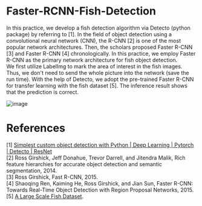 # Faster-RCNN-Fish-Detection

In this practice, we develop a fish detection algorithm via Detecto (python package) by referring to [1]. In the field of object detection using a convolutional neural network (CNN), the R-CNN [2] is one of the most popular network architectures. Then, the scholars proposed  Faster R-CNN [3] and Faster R-CNN [4] chronologically. In this practice, we employ Faster R-CNN as the primary network architecture for fish object detection.  
We first utilize LabelImg to mark the area of interest in the fish images. Thus, we don't need to send the whole picture into the network (save the run time). With the help of Detecto, we adopt the pre-trained Faster R-CNN for transfer learning with the fish dataset [5]. The inference result shows that the prediction is correct.

![image](https://user-images.githubusercontent.com/108604868/188943075-989626b2-7245-42bf-a124-f07f117b1557.png)







# References  
[1] [Simplest custom object detection with Python | Deep Learning | Pytorch | Detecto | ResNet](https://www.youtube.com/watch?v=6FUcLHv6wpE&ab_channel=ArjunKashyap)  
[2] Ross Girshick, Jeff Donahue, Trevor Darrell, and Jitendra Malik, Rich feature hierarchies for accurate object detection and semantic segmentation, 2014.  
[3] Ross Girshick, Fast R-CNN, 2015.     
[4] Shaoqing Ren, Kaiming He, Ross Girshick, and Jian Sun, Faster R-CNN: Towards Real-Time Object Detection with Region Proposal Networks, 2015.         
[5] [A Large Scale Fish Dataset](https://www.kaggle.com/datasets/crowww/a-large-scale-fish-dataset). 
